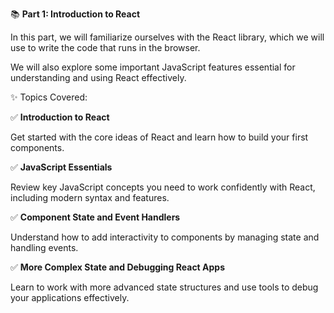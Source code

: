 📚 **Part 1: Introduction to React**

In this part, we will familiarize ourselves with the React library, which we will use to write the code that runs in the browser.

We will also explore some important JavaScript features essential for understanding and using React effectively.

✨ Topics Covered:

✅ **Introduction to React**

Get started with the core ideas of React and learn how to build your first components.

✅ **JavaScript Essentials**

Review key JavaScript concepts you need to work confidently with React, including modern syntax and features.

✅ **Component State and Event Handlers**

Understand how to add interactivity to components by managing state and handling events.

✅ **More Complex State and Debugging React Apps**

Learn to work with more advanced state structures and use tools to debug your applications effectively.
